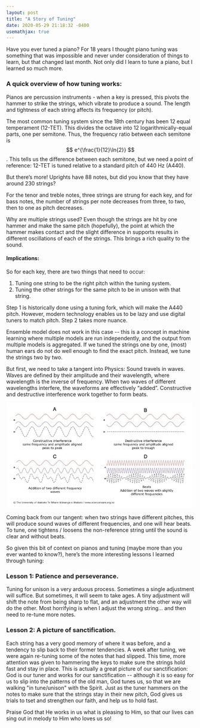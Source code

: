 ```yaml
---
layout: post
title: "A Story of Tuning"
date: 2020-05-29 21:18:32 -0400
usemathjax: true
---
```


Have you ever tuned a piano? For 18 years I thought piano tuning was something that was impossible and never under consideration of things to learn, but that changed last month. Not only did I learn to tune a piano, but I learned so much more.

### A quick overview of how tuning works:

Pianos are percussion instruments - when a key is pressed, this pivots the hammer to strike the strings, which vibrate to produce a sound. The length and tightness of each string affects its frequency (or pitch).

The most common tuning system since the 18th century has been 12 equal temperament (12-TET). This divides the octave into 12 logarithmically-equal parts, one per semitone. Thus, the frequency ratio between each semitone is $$ e^{\frac{1}{12}\ln{2}} $$. This tells us the difference between each semitone, but we need a point of reference: 12-TET is tuned relative to a standard pitch of 440 Hz (A440).

But there’s more! Uprights have 88 notes, but did you know that they have around 230 strings?

For the tenor and treble notes, three strings are strung for each key, and for bass notes, the number of strings per note decreases from three, to two, then to one as pitch decreases.

Why are multiple strings used? Even though the strings are hit by one hammer and make the same pitch (hopefully), the point at which the hammer makes contact and the slight difference in supports results in different oscillations of each of the strings. This brings a rich quality to the sound.

#### Implications:
So for each key, there are two things that need to occur:
1. Tuning one string to be the right pitch within the tuning system.
2. Tuning the other strings for the same pitch to be in unison with that string.

Step 1 is historically done using a tuning fork, which will make the A440 pitch. However, modern technology enables us to be lazy and use digital tuners to match pitch.
Step 2 takes more nuance.

Ensemble model does not work in this case -- this is a concept in machine learning where multiple models are run independently, and the output from multiple models is aggregated.
If we tuned the strings one by one, (most) human ears do not do well enough to find the exact pitch. Instead, we tune the strings two by two.

But first, we need to take a tangent into Physics: Sound travels in waves. Waves are defined by their amplitude and their wavelength, where wavelength is the inverse of frequency. When two waves of different wavelengths interfere, the waveforms are effectively “added”. Constructive and destructive interference work together to form beats.

<img src="/assets/sound_wave_interference.jpg" width="500">

Coming back from our tangent: when two strings have different pitches, this will produce sound waves of different frequencies, and one will hear beats. To tune, one tightens / loosens the non-reference string until the sound is clear and without beats.

So given this bit of context on pianos and tuning (maybe more than you ever wanted to know?), here’s the more interesting lessons I learned through tuning:

### Lesson 1: Patience and perseverance.
Tuning for unison is a very arduous process. Sometimes a single adjustment will suffice. But sometimes, it will seem to take ages. A tiny adjustment will shift the note from being sharp to flat, and an adjustment the other way will do the other. Most horrifying is when I adjust the wrong string… and then need to re-tune more notes.

### Lesson 2: A picture of sanctification.
Each string has a very good memory of where it was before, and a tendency to slip back to their former tendencies. A week after tuning, we were again re-tuning some of the notes that had slipped. This time, more attention was given to hammering the keys to make sure the strings hold fast and stay in place. This is actually a great picture of our sanctification: God is our tuner and works for our sanctification -- although it is so easy for us to slip into the patterns of the old man, God tunes us, so that we are walking "in tune/unison" with the Spirit. Just as the tuner hammers on the notes to make sure that the strings stay in their new pitch, God gives us trials to tset and strengthen our faith, and help us to hold fast.

Praise God that He works in us what is pleasing to Him, so that our lives can sing out in melody to Him who loves us so!

